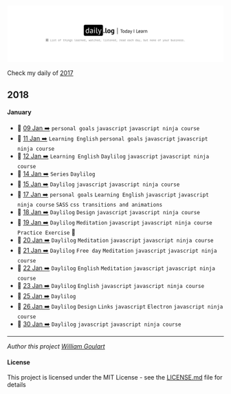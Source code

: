 ![](daily-logo.png)

Check my daily of [2017](https://github.com/wgoulart/dailylog/tree/master/2017/README.md)

## 2018

#### January

* 📑 [09 Jan ➡️](2018/01-Jan/log-09-01-2018.md) `personal goals` `javascript` `javascript ninja course`
* 📑 [11 Jan ➡️](2018/01-Jan/log-11-01-2018.md) `Learning English` `personal goals` `javascript` `javascript ninja course`
* 📑 [12 Jan ➡️](2018/01-Jan/log-12-01-2018.md) `Learning English` `Daylilog` `javascript` `javascript ninja course`
* 📑 [14 Jan ➡️](2018/01-Jan/log-14-01-2018.md) `Series` `Daylilog`
* 📑 [15 Jan ➡️](2018/01-Jan/log-15-01-2018.md) `Daylilog` `javascript` `javascript ninja course`
* 📑 [17 Jan ➡️](2018/01-Jan/log-17-01-2018.md)  `personal goals` `Learning English` `javascript` `javascript ninja course` `SASS` `css transitions and animations`
* 📑 [18 Jan ➡️](2018/01-Jan/log-18-01-2018.md) `Daylilog` `Design` `javascript` `javascript ninja course`
* 📑 [19 Jan ➡️](2018/01-Jan/log-19-01-2018.md) `Daylilog`  `Meditation` `javascript` `javascript ninja course` `Practice Exercise` 🏃
* 📑 [20 Jan ➡️](2018/01-Jan/log-20-01-2018.md) `Daylilog` `Meditation` `javascript` `javascript ninja course`
* 📑 [21 Jan ➡️](2018/01-Jan/log-21-01-2018.md) `Daylilog` `Free day` `Meditation` `javascript` `javascript ninja course`
* 📑 [22 Jan ➡️](2018/01-Jan/log-22-01-2018.md) `Daylilog` `English` `Meditation` `javascript` `javascript ninja course`
* 📑 [23 Jan ➡️](2018/01-Jan/log-23-01-2018.md) `Daylilog` `English` `javascript` `javascript ninja course`
* 📑 [25 Jan ➡️](2018/01-Jan/log-25-01-2018.md) `Daylilog`
* 📑 [26 Jan ➡️](2018/01-Jan/log-26-01-2018.md) `Daylilog` `Design`  `Links` `javascript` `Electron` `javascript ninja course`
* 📑 [30 Jan ➡️](2018/01-Jan/log-30-01-2018.md) `Daylilog` `javascript` `javascript ninja course`


---

_Author this project [William Goulart](https://github.com/wgoulart/)_

#### License

This project is licensed under the MIT License - see the [LICENSE.md](LICENSE.md) file for details
